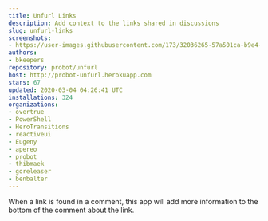 ```yaml
---
title: Unfurl Links
description: Add context to the links shared in discussions
slug: unfurl-links
screenshots:
- https://user-images.githubusercontent.com/173/32036265-57a501ca-b9e4-11e7-9db3-52374fb7290c.png
authors:
- bkeepers
repository: probot/unfurl
host: http://probot-unfurl.herokuapp.com
stars: 67
updated: 2020-03-04 04:26:41 UTC
installations: 324
organizations:
- overtrue
- PowerShell
- HeroTransitions
- reactiveui
- Eugeny
- apereo
- probot
- thibmaek
- goreleaser
- benbalter
---
```


When a link is found in a comment, this app will add more information to the bottom of the comment about the link.

